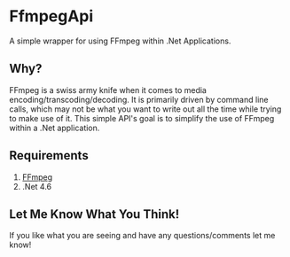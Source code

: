 # FfmpegApi

A simple wrapper for using FFmpeg within .Net Applications.

## Why?

FFmpeg is a swiss army knife when it comes to media encoding/transcoding/decoding.  It is primarily driven by command line calls, which may not be what you want to write out all the time while trying to make use of it.  This simple API's goal is to simplify the use of FFmpeg within a .Net application.

## Requirements

1. [FFmpeg](https://FFmpeg.org/download.html)
2. .Net 4.6

## Let Me Know What You Think!

If you like what you are seeing and have any questions/comments let me know!